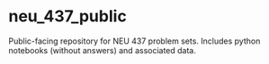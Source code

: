 # neu_437_public
Public-facing repository for NEU 437 problem sets. Includes python notebooks (without answers) and associated data.
